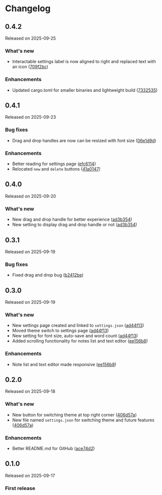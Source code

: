 # Changelog

## 0.4.2

Released on 2025-09-25

### What's new

- Interactable settings label is now aligned to right and replaced text with an icon ([709f2bc](https://github.com/MCGirgin/notes/commit/709f2bc54f0b07420be9c54848d373c8d18444dc))

### Enhancements

- Updated cargo.toml for smaller binaries and lightweight build ([7332535](https://github.com/MCGirgin/notes/commit/73325356891504f279f3ceba25f56533165481ea))

## 0.4.1

Released on 2025-09-23

### Bug fixes

- Drag and drop handles are now can be resized with font size ([06e1d9d](https://github.com/MCGirgin/notes/commit/06e1d9d7695641474f11488cad42c02b9d385120))

### Enhancements

- Better reading for settings page ([efc6114](https://github.com/MCGirgin/notes/commit/efc61142cd6abf21791690cb8dc1a776fa3b44b8))
- Relocated `new` and `delete` buttons ([41a0147](https://github.com/MCGirgin/notes/commit/41a0147db36acf9e4ced83e34d48c6c090f7f0a6))

## 0.4.0

Released on 2025-09-20

### What's new

- New drag and drop handle for better experience ([ad3b354](https://github.com/MCGirgin/notes/commit/ad3b35449639714fe8c8275f07e25b44a64167a8))
- New setting to display drag and drop handle or not ([ad3b354](https://github.com/MCGirgin/notes/commit/ad3b35449639714fe8c8275f07e25b44a64167a8))

## 0.3.1

Released on 2025-09-19

### Bug fixes

- Fixed drag and drop bug ([b2412be](https://github.com/MCGirgin/notes/commit/b2412be820d6e7c2a8f785779ab104a56940a04b))

## 0.3.0

Released on 2025-09-19

### What's new

- New settings page created and linked to `settings.json` ([ad44f13](https://github.com/MCGirgin/notes/commit/ad44f13c61c7b93440674ba81aab8eee03d7df41))
- Moved theme switch to settings page ([ad44f13](https://github.com/MCGirgin/notes/commit/ad44f13c61c7b93440674ba81aab8eee03d7df41))
- New setting for font size, auto-save and word count ([ad44f13](https://github.com/MCGirgin/notes/commit/ad44f13c61c7b93440674ba81aab8eee03d7df41))
- Added scrolling functionality for notes list and text editor ([ee156b8](https://github.com/MCGirgin/notes/commit/ee156b88df3a9045b5b515526f25d1096e8f1fa0))

### Enhancements

- Note list and text editor made responsive ([ee156b8](https://github.com/MCGirgin/notes/commit/ee156b88df3a9045b5b515526f25d1096e8f1fa0))

## 0.2.0

Released on 2025-09-18

### What's new

- New button for switching theme at top right corner ([406d57a](https://github.com/MCGirgin/notes/commit/406d57ae9163daf17a966dccdf73f4e80671ebf7))
- New file named `settings.json` for switching theme and future features ([406d57a](https://github.com/MCGirgin/notes/commit/406d57ae9163daf17a966dccdf73f4e80671ebf7))

### Enhancements

- Better README.md for GitHub ([ace74d2](https://github.com/MCGirgin/notes/commit/ace74d24e29ccb63df5ffc0c38febc5fde19b326))

## 0.1.0

Released on 2025-09-17

### First release